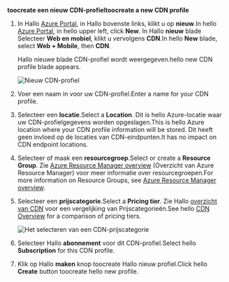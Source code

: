 <span data-ttu-id="1d078-101">**toocreate een nieuw CDN-profiel**</span><span class="sxs-lookup"><span data-stu-id="1d078-101">**toocreate a new CDN profile**</span></span>

1. <span data-ttu-id="1d078-102">In Hallo [Azure Portal](https://portal.azure.com), in Hallo bovenste links, klikt u op **nieuw**.</span><span class="sxs-lookup"><span data-stu-id="1d078-102">In hello [Azure Portal](https://portal.azure.com), in hello upper left, click **New**.</span></span>  <span data-ttu-id="1d078-103">In Hallo **nieuw** blade Selecteer **Web en mobiel**, klikt u vervolgens **CDN**.</span><span class="sxs-lookup"><span data-stu-id="1d078-103">In hello **New** blade, select **Web + Mobile**, then **CDN**.</span></span>
   
    <span data-ttu-id="1d078-104">Hallo nieuwe blade CDN-profiel wordt weergegeven.</span><span class="sxs-lookup"><span data-stu-id="1d078-104">hello new CDN profile blade appears.</span></span>
   
    ![Nieuw CDN-profiel](./media/cdn-create-profile/new-cdn-profile-include.png)
2. <span data-ttu-id="1d078-106">Voer een naam in voor uw CDN-profiel.</span><span class="sxs-lookup"><span data-stu-id="1d078-106">Enter a name for your CDN profile.</span></span>
3. <span data-ttu-id="1d078-107">Selecteer een **locatie**.</span><span class="sxs-lookup"><span data-stu-id="1d078-107">Select a **Location**.</span></span>  <span data-ttu-id="1d078-108">Dit is hello Azure-locatie waar uw CDN-profielgegevens worden opgeslagen.</span><span class="sxs-lookup"><span data-stu-id="1d078-108">This is hello Azure location where your CDN profile information will be stored.</span></span>  <span data-ttu-id="1d078-109">Dit heeft geen invloed op de locaties van CDN-eindpunten.</span><span class="sxs-lookup"><span data-stu-id="1d078-109">It has no impact on CDN endpoint locations.</span></span>
4. <span data-ttu-id="1d078-110">Selecteer of maak een **resourcegroep**.</span><span class="sxs-lookup"><span data-stu-id="1d078-110">Select or create a **Resource Group**.</span></span>  <span data-ttu-id="1d078-111">Zie [Azure Resource Manager overview](../articles/azure-resource-manager/resource-group-overview.md#resource-groups) (Overzicht van Azure Resource Manager) voor meer informatie over resourcegroepen.</span><span class="sxs-lookup"><span data-stu-id="1d078-111">For more information on Resource Groups, see [Azure Resource Manager overview](../articles/azure-resource-manager/resource-group-overview.md#resource-groups).</span></span>
5. <span data-ttu-id="1d078-112">Selecteer een **prijscategorie**.</span><span class="sxs-lookup"><span data-stu-id="1d078-112">Select a **Pricing tier**.</span></span>  <span data-ttu-id="1d078-113">Zie Hallo [overzicht van CDN](../articles/cdn/cdn-overview.md#azure-cdn-features) voor een vergelijking van Prijscategorieën.</span><span class="sxs-lookup"><span data-stu-id="1d078-113">See hello [CDN Overview](../articles/cdn/cdn-overview.md#azure-cdn-features) for a comparison of pricing tiers.</span></span>
   
    ![Het selecteren van een CDN-prijscategorie](./media/cdn-create-profile/cdn-choose-sku-include.png)
6. <span data-ttu-id="1d078-115">Selecteer Hallo **abonnement** voor dit CDN-profiel.</span><span class="sxs-lookup"><span data-stu-id="1d078-115">Select hello **Subscription** for this CDN profile.</span></span>
7. <span data-ttu-id="1d078-116">Klik op Hallo **maken** knop toocreate Hallo nieuw profiel.</span><span class="sxs-lookup"><span data-stu-id="1d078-116">Click hello **Create** button toocreate hello new profile.</span></span> 

